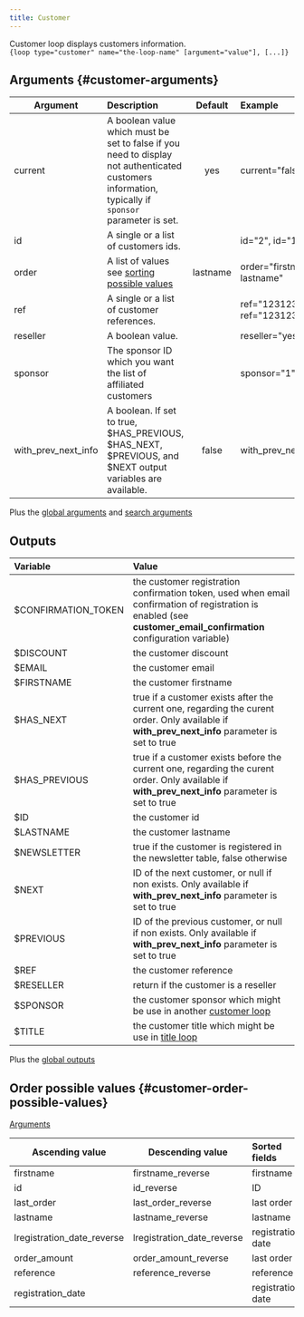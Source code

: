 ```yaml
---
title: Customer
---
```


Customer loop displays customers information.   
`{loop type="customer" name="the-loop-name" [argument="value"], [...]}`

## Arguments {#customer-arguments}

| Argument            | Description                                                                                                                                         | Default  | Example                               |
|---------------------|:----------------------------------------------------------------------------------------------------------------------------------------------------|:--------:|:--------------------------------------|
| current             | A boolean value which must be set to false if you need to display not authenticated customers information, typically if `sponsor` parameter is set. |   yes    | current="false"                       |                                                    |           | product="2"                 |
| id                  | A single or a list of customers ids.                                                                                                                |          | id="2", id="1,4,7"                    |                                                                |         | is_enabled="true"                               |
| order               | A list of values see [sorting possible values](#customer-order-possible-values)                                                                     | lastname | order="firstname, lastname"           |
| ref                 | A single or a list of customer references.                                                                                                          |          | ref="1231231241", ref="123123,789789" |
| reseller            | A boolean value.                                                                                                                                    |          | reseller="yes"                        |
| sponsor             | The sponsor ID which you want the list of affiliated customers                                                                                      |          | sponsor="1"                           |
| with_prev_next_info | A boolean. If set to true, $HAS_PREVIOUS, $HAS_NEXT, $PREVIOUS, and $NEXT output variables are available.                                           |  false   | with_prev_next_info="yes"             |

Plus the [global arguments](./global_arguments) and [search arguments](./search_arguments)

## Outputs

| Variable            | Value                                                                                                                                                                           |
|:--------------------|:--------------------------------------------------------------------------------------------------------------------------------------------------------------------------------|
| $CONFIRMATION_TOKEN | the customer registration confirmation token, used when email confirmation of registration is enabled (see <strong>customer_email_confirmation</strong> configuration variable) |
| $DISCOUNT           | the customer discount                                                                                                                                                           |
| $EMAIL              | the customer email                                                                                                                                                              |
| $FIRSTNAME          | the customer firstname                                                                                                                                                          |
| $HAS_NEXT           | true if a customer exists after the current one, regarding the curent order. Only available if <strong>with_prev_next_info</strong> parameter is set to true                    |
| $HAS_PREVIOUS       | true if a customer exists before the current one, regarding the curent order. Only available if <strong>with_prev_next_info</strong> parameter is set to true                   |
| $ID                 | the customer id                                                                                                                                                                 |
| $LASTNAME           | the customer lastname                                                                                                                                                           |
| $NEWSLETTER         | true if the customer is registered in the newsletter table, false otherwise                                                                                                     |
| $NEXT               | ID of the next customer, or null if non exists. Only available if <strong>with_prev_next_info</strong> parameter is set to true                                                 |
| $PREVIOUS           | ID of the previous customer, or null if non exists. Only available if <strong>with_prev_next_info</strong> parameter is set to true                                             |
| $REF                | the customer reference                                                                                                                                                          |
| $RESELLER           | return if the customer is a reseller                                                                                                                                            |
| $SPONSOR            | the customer sponsor which might be use in another   [customer loop](./Customer)                                                                                                |
| $TITLE              | the customer title which might be use in [title loop](./Title)                                                                                                                  |

Plus the [global outputs](./global_arguments)

## Order possible values {#customer-order-possible-values}
[Arguments](#customer-arguments)

| Ascending value            | Descending value           | Sorted fields     |
|----------------------------|----------------------------|:------------------|
| firstname                  | firstname_reverse          | firstname         |
| id                         | id_reverse                 | ID                |
| last_order                 | last_order_reverse         | last order        |
| lastname                   | lastname_reverse           | lastname          |
| lregistration_date_reverse | lregistration_date_reverse | registration date |
| order_amount               | order_amount_reverse       | last order        |
| reference                  | reference_reverse          | reference         |
| registration_date          |                            | registration date |
